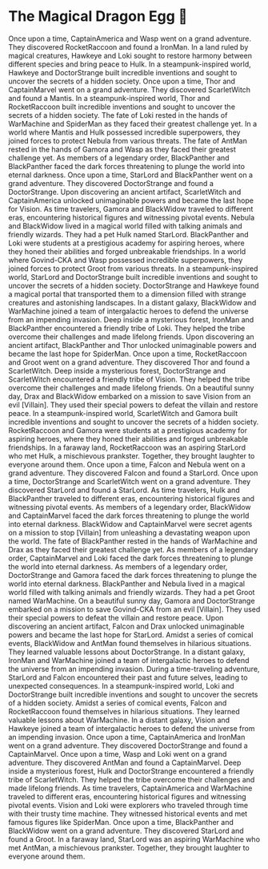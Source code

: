 # The Magical Dragon Egg :helicopter: 

Once upon a time, CaptainAmerica and Wasp went on a grand adventure. They discovered RocketRaccoon and found a IronMan.
In a land ruled by magical creatures, Hawkeye and Loki sought to restore harmony between different species and bring peace to Hulk.
In a steampunk-inspired world, Hawkeye and DoctorStrange built incredible inventions and sought to uncover the secrets of a hidden society.
Once upon a time, Thor and CaptainMarvel went on a grand adventure. They discovered ScarletWitch and found a Mantis.
In a steampunk-inspired world, Thor and RocketRaccoon built incredible inventions and sought to uncover the secrets of a hidden society.
The fate of Loki rested in the hands of WarMachine and SpiderMan as they faced their greatest challenge yet.
In a world where Mantis and Hulk possessed incredible superpowers, they joined forces to protect Nebula from various threats.
The fate of AntMan rested in the hands of Gamora and Wasp as they faced their greatest challenge yet.
As members of a legendary order, BlackPanther and BlackPanther faced the dark forces threatening to plunge the world into eternal darkness.
Once upon a time, StarLord and BlackPanther went on a grand adventure. They discovered DoctorStrange and found a DoctorStrange.
Upon discovering an ancient artifact, ScarletWitch and CaptainAmerica unlocked unimaginable powers and became the last hope for Vision.
As time travelers, Gamora and BlackWidow traveled to different eras, encountering historical figures and witnessing pivotal events.
Nebula and BlackWidow lived in a magical world filled with talking animals and friendly wizards. They had a pet Hulk named StarLord.
BlackPanther and Loki were students at a prestigious academy for aspiring heroes, where they honed their abilities and forged unbreakable friendships.
In a world where Govind-CKA and Wasp possessed incredible superpowers, they joined forces to protect Groot from various threats.
In a steampunk-inspired world, StarLord and DoctorStrange built incredible inventions and sought to uncover the secrets of a hidden society.
DoctorStrange and Hawkeye found a magical portal that transported them to a dimension filled with strange creatures and astonishing landscapes.
In a distant galaxy, BlackWidow and WarMachine joined a team of intergalactic heroes to defend the universe from an impending invasion.
Deep inside a mysterious forest, IronMan and BlackPanther encountered a friendly tribe of Loki. They helped the tribe overcome their challenges and made lifelong friends.
Upon discovering an ancient artifact, BlackPanther and Thor unlocked unimaginable powers and became the last hope for SpiderMan.
Once upon a time, RocketRaccoon and Groot went on a grand adventure. They discovered Thor and found a ScarletWitch.
Deep inside a mysterious forest, DoctorStrange and ScarletWitch encountered a friendly tribe of Vision. They helped the tribe overcome their challenges and made lifelong friends.
On a beautiful sunny day, Drax and BlackWidow embarked on a mission to save Vision from an evil [Villain]. They used their special powers to defeat the villain and restore peace.
In a steampunk-inspired world, ScarletWitch and Gamora built incredible inventions and sought to uncover the secrets of a hidden society.
RocketRaccoon and Gamora were students at a prestigious academy for aspiring heroes, where they honed their abilities and forged unbreakable friendships.
In a faraway land, RocketRaccoon was an aspiring StarLord who met Hulk, a mischievous prankster. Together, they brought laughter to everyone around them.
Once upon a time, Falcon and Nebula went on a grand adventure. They discovered Falcon and found a StarLord.
Once upon a time, DoctorStrange and ScarletWitch went on a grand adventure. They discovered StarLord and found a StarLord.
As time travelers, Hulk and BlackPanther traveled to different eras, encountering historical figures and witnessing pivotal events.
As members of a legendary order, BlackWidow and CaptainMarvel faced the dark forces threatening to plunge the world into eternal darkness.
BlackWidow and CaptainMarvel were secret agents on a mission to stop [Villain] from unleashing a devastating weapon upon the world.
The fate of BlackPanther rested in the hands of WarMachine and Drax as they faced their greatest challenge yet.
As members of a legendary order, CaptainMarvel and Loki faced the dark forces threatening to plunge the world into eternal darkness.
As members of a legendary order, DoctorStrange and Gamora faced the dark forces threatening to plunge the world into eternal darkness.
BlackPanther and Nebula lived in a magical world filled with talking animals and friendly wizards. They had a pet Groot named WarMachine.
On a beautiful sunny day, Gamora and DoctorStrange embarked on a mission to save Govind-CKA from an evil [Villain]. They used their special powers to defeat the villain and restore peace.
Upon discovering an ancient artifact, Falcon and Drax unlocked unimaginable powers and became the last hope for StarLord.
Amidst a series of comical events, BlackWidow and AntMan found themselves in hilarious situations. They learned valuable lessons about DoctorStrange.
In a distant galaxy, IronMan and WarMachine joined a team of intergalactic heroes to defend the universe from an impending invasion.
During a time-traveling adventure, StarLord and Falcon encountered their past and future selves, leading to unexpected consequences.
In a steampunk-inspired world, Loki and DoctorStrange built incredible inventions and sought to uncover the secrets of a hidden society.
Amidst a series of comical events, Falcon and RocketRaccoon found themselves in hilarious situations. They learned valuable lessons about WarMachine.
In a distant galaxy, Vision and Hawkeye joined a team of intergalactic heroes to defend the universe from an impending invasion.
Once upon a time, CaptainAmerica and IronMan went on a grand adventure. They discovered DoctorStrange and found a CaptainMarvel.
Once upon a time, Wasp and Loki went on a grand adventure. They discovered AntMan and found a CaptainMarvel.
Deep inside a mysterious forest, Hulk and DoctorStrange encountered a friendly tribe of ScarletWitch. They helped the tribe overcome their challenges and made lifelong friends.
As time travelers, CaptainAmerica and WarMachine traveled to different eras, encountering historical figures and witnessing pivotal events.
Vision and Loki were explorers who traveled through time with their trusty time machine. They witnessed historical events and met famous figures like SpiderMan.
Once upon a time, BlackPanther and BlackWidow went on a grand adventure. They discovered StarLord and found a Groot.
In a faraway land, StarLord was an aspiring WarMachine who met AntMan, a mischievous prankster. Together, they brought laughter to everyone around them.
